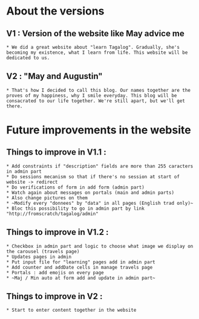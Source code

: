 # About the versions

## V1 : Version of the website like May advice me
    * We did a great website about "learn Tagalog". Gradually, she's becoming my existence, what I learn from life. This website will be dedicated to us.

## V2 : "May and Augustin"
    * That's how I decided to call this blog. Our names together are the proves of my happiness, why I smile everyday. This blog will be consacrated to our life together. We're still apart, but we'll get there.

# Future improvements in the website

## Things to improve in V1.1 :
    * Add constraints if "description" fields are more than 255 caracters in admin part
    * Do sessions mecanism so that if there's no session at start of website -> redirect
    * Do verifications of form in add form (admin part)
    * Watch again about messages on portals (main and admin parts)
    * Also change pictures on them
    * ~Modify every "donnees" by "data" in all pages (English trad only)~
    * Bloc this possibility to go in admin part by link "http://fromscratch/tagalog/admin"

## Things to improve in V1.2 :
    * Checkbox in admin part and logic to choose what image we display on the carousel (travels page)
    * Updates pages in admin
    * Put input file for "learning" pages add in admin part
    * Add counter and addDate cells in manage travels page
    * Portals : add emojis on every page
    * ~Maj / Min auto at form add and update in admin part~

## Things to improve in V2 :
    * Start to enter content together in the website